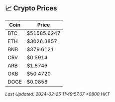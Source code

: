## 📈 Crypto Prices

| Coin | Price |
| ---- | ----- |
| BTC | $51585.6247 |
| ETH | $3026.3857 |
| BNB | $379.6121 |
| CRV | $0.5914 |
| ARB | $1.8746 |
| OKB | $50.4720 |
| DOGE | $0.0858 |

_Last Updated: 2024-02-25 11:49:57.07 +0800 HKT_